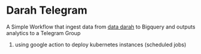 # Darah Telegram
A Simple Workflow that ingest data from [data darah](https://github.com/MoH-Malaysia/data-darah-public/tree/main) to Bigquery and outputs analytics to a Telegram Group
1. using google action to deploy kubernetes instances (scheduled jobs)

